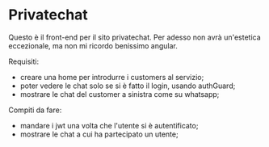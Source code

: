 # Privatechat

Questo è il front-end per il sito privatechat. 
Per adesso non avrà un'estetica eccezionale, ma non mi ricordo benissimo angular.

Requisiti:
- creare una home per introdurre i customers al servizio;
- poter vedere le chat solo se si è fatto il login, usando authGuard;
- mostrare le chat del customer a sinistra come su whatsapp;

Compiti da fare:
- mandare i jwt una volta che l'utente si è autentificato;
- mostrare le chat a cui ha partecipato un utente;


